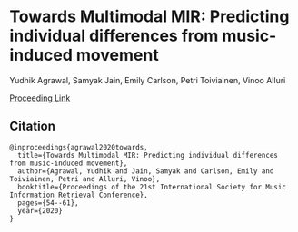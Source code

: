 # Towards Multimodal MIR: Predicting individual differences from music-induced movement

Yudhik Agrawal, Samyak Jain, Emily Carlson, Petri Toiviainen, Vinoo Alluri

[Proceeding Link](https://zenodo.org/record/4245368)

## Citation
```
@inproceedings{agrawal2020towards,
  title={Towards Multimodal MIR: Predicting individual differences from music-induced movement},
  author={Agrawal, Yudhik and Jain, Samyak and Carlson, Emily and Toiviainen, Petri and Alluri, Vinoo},
  booktitle={Proceedings of the 21st International Society for Music Information Retrieval Conference},
  pages={54--61},
  year={2020}
}
```
